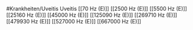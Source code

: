 #Krankheiten/Uveitis
Uveitis
[[70 Hz (E)]]
[[2500 Hz (E)]]
[[5500 Hz (E)]]
[[25160 Hz (E)]]
[[45000 Hz (E)]]
[[125090 Hz (E)]]
[[269710 Hz (E)]]
[[479930 Hz (E)]]
[[527000 Hz (E)]]
[[667000 Hz (E)]]
